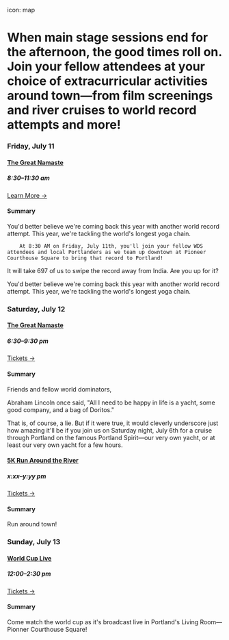 icon: map

# When main stage sessions end for the afternoon, the good times roll on. Join your fellow attendees at your choice of extracurricular activities around town—from film screenings and river cruises to world record attempts and more!

<div class="zig-zags_blue"></div>

<a name="namaste"></a>
### Friday, July 11


<div class="collapsable-box collapsable-box-open">
	<a href="/2014-world-record"><h4>The Great Namaste</h4></a>
	<h5>8:30–11:30 am</h5>
	<a href="/2014-world-record" class="button">Learn More &rarr;</a>
	<div class="collapsable-content">
		<h4>Summary</h4>
		You'd better believe we're coming back this year with another world record attempt. This year, we're tackling the world's longest yoga chain.
		
		At 8:30 AM on Friday, July 11th, you'll join your fellow WDS attendees and local Portlanders as we team up downtown at Pioneer Courthouse Square to bring that record to Portland!

It will take 697 of us to swipe the record away from India. Are you up for it?
	</div>
</div>

You'd better believe we're coming back this year with another world record attempt. This year, we're tackling the world's longest yoga chain.


<a name="portland-spirit"></a>
### Saturday, July 12


<div class="collapsable-box collapsable-box-open">
	<a href="#"><h4>The Great Namaste</h4></a>
	<h5>6:30–9:30 pm</h5>
	<a href="#" class="button">Tickets &rarr;</a>
	<div class="collapsable-content">
		<h4>Summary</h4>
		Friends and fellow world dominators,

Abraham Lincoln once said, "All I need to be happy in life is a yacht, some good company, and a bag of Doritos."

That is, of course, a lie. But if it were true, it would cleverly underscore just how amazing it'll be if you join us on Saturday night, July 6th for a cruise through Portland on the famous Portland Spirit—our very own yacht, or at least our very own yacht for a few hours.
	</div>
</div>


<a name="5k-run"></a>

<div class="collapsable-box collapsable-box-open">
	<a href="#"><h4>5K Run Around the River</h4></a>
	<h5>x:xx–y:yy pm</h5>
	<a href="#" class="button">Tickets &rarr;</a>
	<div class="collapsable-content">
		<h4>Summary</h4>
		Run around town!
	</div>
</div>

<a name="world-cup"></a>
### Sunday, July 13


<div class="collapsable-box collapsable-box-open">
	<a href="#"><h4>World Cup Live</h4></a>
	<h5>12:00–2:30 pm</h5>
	<a href="#" class="button">Tickets &rarr;</a>
	<div class="collapsable-content">
		<h4>Summary</h4>
		Come watch the world cup as it's broadcast live in Portland's Living Room—Pionner Courthouse Square!
	</div>
</div>
